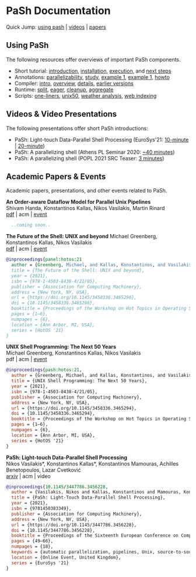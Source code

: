 # PaSh Documentation
Quick Jump: [using pash](#using-pash) | [videos](#videos--video-presentations) | [papers](#academic-papers) 

## Using PaSh

The following resources offer overviews of important PaSh components.

* Short tutorial: [introduction](./tutorial.md#introduction), [installation](./tutorial.md#installation), [execution](./tutorial.md#running-scripts), and [next steps](./tutorial.md#what-next)
* Annotations: [parallelizability](../annotations#main-parallelizability-classes), [study](../annotations#parallelizability-study-of-commands-in-gnu--posix), [example 1](../annotations#a-simple-example-chmod), [example 1](../annotations#another-example-cut), [howto](../annotations#how-to-annotate-a-command)
* Compiler: [intro](../compiler#introduction), [overview](../compiler#compiler-overview), [details](../compiler#zooming-into-fragments), [earlier versions](../compiler#earlier-versions)
* Runtime: [split](../runtime#stream-splitting), [eager](../runtime#eager-stream-polling),  [cleanup](../runtime#cleanup-logic),  [aggregate](../runtime#aggregators)
* Scripts: [one-liners](#common-unix-one-liners), [unix50](#unix-50-from-bell-labs), [weather analysis](#noaa-weather-analysis), [web indexing](#wikipedia-web-indexing)

## Videos & Video Presentations

The following presentations offer short PaSh introductions:

* PaSh: Light-touch Data-Parallel Shell Processing (EuroSys'21: [10-minute](https://www.youtube.com/watch?v=6eSZ1yirnU8) | [20-minute](https://www.youtube.com/watch?v=Je-jt2pNA-s))
* PaSh: A parallelizing shell (Athens PL Seminar 2020: [~40 minutes](https://www.youtube.com/watch?v=UAkfruEvLTk&list=PLdrM8z9GiOahvmZsPn1CXf4EVjy8OA9aq&index=11&t=76s))
* PaSh: A parallelizing shell (POPL 2021 SRC Teaser: [3 minutes](https://www.youtube.com/watch?v=3uqYJo1v1E0))

## Academic Papers & Events

Academic papers, presentations, and other events related to PaSh.

**An Order-aware Dataflow Model for Parallel Unix Pipelines**  
Shivam Handa, Konstantinos Kallas, Nikos Vasilakis, Martin Rinard  
[pdf](https://arxiv.org/pdf/2012.15422.pdf) | acm | [event](https://icfp21.sigplan.org/)
```bibtex
  ..coming soon..
```

**The Future of the Shell: UNIX and beyond**
Michael Greenberg, Konstantinos Kallas, Nikos Vasilakis  
[pdf](https://fut-shell.github.io/panel-summary.pdf) | acm | [event](https://sigops.org/s/conferences/hotos/2021/#program)
```bibtex
@inproceedings{panel:hotos:21
  author = {Greenberg, Michael, and Kallas, Konstantinos, and Vasilakis, Nikos},
  title = {The Future of the Shell: UNIX and beyond},
  year = {2021},
  isbn = {978-1-4503-8438-4/21/05},
  publisher = {Association for Computing Machinery},
  address = {New York, NY, USA},
  url = {https://doi.org/10.1145/3458336.3465296},
  doi = {10.1145/3458336.3465296},
  booktitle = {Proceedings of the Workshop on Hot Topics in Operating Systems},
  pages = {1–6},
  numpages = {6},
  location = {Ann Arbor, MI, USA},
  series = {HotOS '21}
}
```

**UNIX Shell Programming: The Next 50 Years**  
Michael Greenberg, Konstantinos Kallas, Nikos Vasilakis  
pdf | acm | [event](https://sigops.org/s/conferences/hotos/2021/#program)
```bibtex
@inproceedings{pash:hotos:21,
  author = {Greenberg, Michael, and Kallas, Konstantinos, and Vasilakis, Nikos},
  title = {UNIX Shell Programming: The Next 50 Years},
  year = {2021},
  isbn = {978-1-4503-8438-4/21/05},
  publisher = {Association for Computing Machinery},
  address = {New York, NY, USA},
  url = {https://doi.org/10.1145/3458336.3465294},
  doi = {10.1145/3458336.3465294},
  booktitle = {Proceedings of the Workshop on Hot Topics in Operating Systems},
  pages = {1–6},
  numpages = {6},
  location = {Ann Arbor, MI, USA},
  series = {HotOS '21}
}
```

**PaSh: Light-touch Data-Parallel Shell Processing**  
Nikos Vasilakis*, Konstantinos Kallas*, Konstantinos Mamouras, Achilles Benetopoulos, Lazar Cvetković  
[arxiv](https://arxiv.org/pdf/2007.09436.pdf) | acm | video
```bibtex
@inproceedings{10.1145/3447786.3456228,
  author = {Vasilakis, Nikos and Kallas, Konstantinos and Mamouras, Konstantinos and Benetopoulos, Achilles and Cvetkovi\'{c}, Lazar},
  title = {PaSh: Light-Touch Data-Parallel Shell Processing},
  year = {2021},
  isbn = {9781450383349},
  publisher = {Association for Computing Machinery},
  address = {New York, NY, USA},
  url = {https://doi.org/10.1145/3447786.3456228},
  doi = {10.1145/3447786.3456228},
  booktitle = {Proceedings of the Sixteenth European Conference on Computer Systems},
  pages = {49–66},
  numpages = {18},
  keywords = {automatic parallelization, pipelines, Unix, source-to-source compiler, POSIX, shell},
  location = {Online Event, United Kingdom},
  series = {EuroSys '21}
}
```
